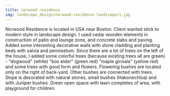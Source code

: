 ```yaml
---
title: norwood residence
img: landscape_design/norwood-residence-landscape/1.jpg
---
```

Norwood Residence is located in USA near Boston. Client wanted stick to modern style in landscape design. I used cedar wooden elements in construction of patio and lounge zone, and concrete slabs and paving. Added some interesting decorative walls with stone cladding and planting beds with salvia and pennisetum. Since there are a lot of trees on the left of the house, I added some colorful trees (because existing trees all are green) - "dogwood" (white) "box elder" (green red) "maple ginnala" (yellow red) and some trees with good form and flowers. Flowering bushes are located only on the right of back-yard.  Other bushes are connected with trees. Slope is decorated with natural stones, small bushes (Hakonechloa) and with Juniper bushes. Green open space with lawn completes of area, with playground for children.
